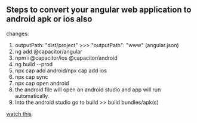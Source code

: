 ## Steps to convert your angular web application to android apk or ios also

changes:
1. outputPath: "dist/project" >>> "outputPath": "www" (angular.json)
2. ng add @capacitor/angular
3. npm i @capacitor/ios @capacitor/android
4. ng build --prod
5. npx cap add android/npx cap add ios
6. npx cap sync
7. npx cap open android
8. the android file will open on android studio and app will run automatically.
9. Into the android studio go to build >> build bundles/apk(s) 

[watch this](https://www.youtube.com/watch?v=T8ia2evu_5o)
